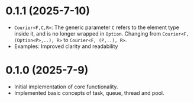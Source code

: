 
# 0.1.1 (2025-7-10)
- `Courier<F,C,R>`: The generic parameter `C` refers to the element type inside it, and is no longer wrapped in `Option`. Changing from `Courier<F, (Option<P>,..), R>`  to `Courier<F, (P,..), R>`.
- Examples: Improved clarity and readability

# 0.1.0 (2025-7-9)
- Initial implementation of core functionality.
- Implemented basic concepts of task, queue, thread and pool.